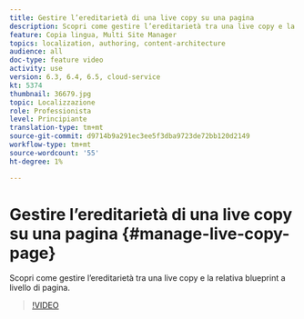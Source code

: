 ```yaml
---
title: Gestire l’ereditarietà di una live copy su una pagina
description: Scopri come gestire l’ereditarietà tra una live copy e la relativa blueprint a livello di pagina
feature: Copia lingua, Multi Site Manager
topics: localization, authoring, content-architecture
audience: all
doc-type: feature video
activity: use
version: 6.3, 6.4, 6.5, cloud-service
kt: 5374
thumbnail: 36679.jpg
topic: Localizzazione
role: Professionista
level: Principiante
translation-type: tm+mt
source-git-commit: d9714b9a291ec3ee5f3dba9723de72bb120d2149
workflow-type: tm+mt
source-wordcount: '55'
ht-degree: 1%

---
```



# Gestire l’ereditarietà di una live copy su una pagina {#manage-live-copy-page}

Scopri come gestire l’ereditarietà tra una live copy e la relativa blueprint a livello di pagina.
>[!VIDEO](https://video.tv.adobe.com/v/36679?quality=12&learn=on)
